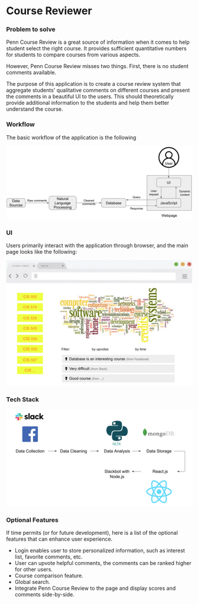 
# Course Reviewer

### Problem to solve
Penn Course Review is a great source of information when it comes to help student select the right course. It provides sufficient quantitative numbers for students to compare courses from various aspects. 

However, Penn Course Review misses two things. First, there is no student comments available. 

The purpose of this application is to create a course review system that aggregate students' qualitative comments on different courses and present the comments in a beautiful UI to the users. This should theoretically provide additional information to the students and help them better understand the course. 

### Workflow
The basic workflow of the application is the following

<!-- Todo: insert workflow graph here -->
![Alt text](images/workflow.jpg?raw=true "App Workflow Logic")


### UI
Users primarily interact with the application through browser, and the main page looks like the following: 

<!-- Todo: insert homepage UI here -->
![Alt text](images/user_interface.jpg?raw=true "App Workflow Logic")


### Tech Stack

<!-- Todo: make a graph of the tech used in the project -->
![Alt text](images/tech_stack.jpg?raw=true "App Workflow Logic")


### Optional Features
If time permits (or for future development), here is a list of the optional features that can enhance user experience. 
* Login enables user to store personalized information, such as interest list, favorite comments, etc.
* User can upvote helpful comments, the comments can be ranked higher for other users.
* Course comparison feature. 
* Global search.
* Integrate Penn Course Review to the page and display scores and comments side-by-side.
